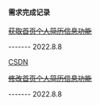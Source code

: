 #### 需求完成记录

[~~获取首页个人简历信息功能~~](./md/getYY.md)

------- 2022.8.8

[CSDN](https://www.csdn.net)

[~~修改首页个人简历信息功能~~](./md/setYY.md)

------- 2022.8.8
